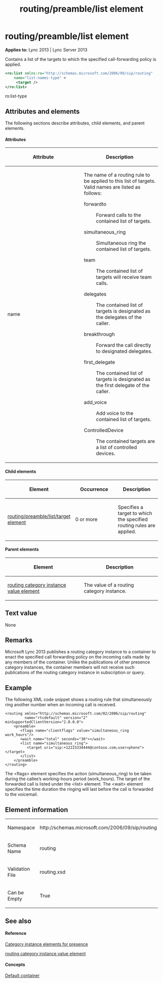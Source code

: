 ﻿---
title: routing/preamble/list element
TOCTitle: routing/preamble/list element
ms:assetid: 87a2417c-0ee8-4209-bef6-c60b9f952295
ms:mtpsurl: https://msdn.microsoft.com/en-us/library/Dn454779(v=office.15)
ms:contentKeyID: 57093665
ms.date: 07/24/2014
mtps_version: v=office.15
dev_langs:
- xml
---

# routing/preamble/list element


**Applies to:** Lync 2013 | Lync Server 2013

Contains a list of the targets to which the specified call-forwarding policy is applied.

```xml
<ro:list xmlns:ro="http://schemas.microsoft.com/2006/09/sip/routing"
    name="list-names-type" >
     <target />
</ro:list>
```

ro:list-type

## Attributes and elements

The following sections describe attributes, child elements, and parent elements.

#### Attributes

<table>
<colgroup>
<col style="width: 50%" />
<col style="width: 50%" />
</colgroup>
<thead>
<tr class="header">
<th><p>Attribute</p></th>
<th><p>Description</p></th>
</tr>
</thead>
<tbody>
<tr class="odd">
<td><p>name</p></td>
<td><p>The name of a routing rule to be applied to this list of targets. Valid names are listed as follows:</p>
<dl>
<dt>forwardto</dt>
<dd><p>Forward calls to the contained list of targets.</p>
</dd>
<dt>simultaneous_ring</dt>
<dd><p>Simultaneous ring the contained list of targets.</p>
</dd>
<dt>team</dt>
<dd><p>The contained list of targets will receive team calls.</p>
</dd>
<dt>delegates</dt>
<dd><p>The contained list of targets is designated as the delegates of the caller.</p>
</dd>
<dt>breakthrough</dt>
<dd><p>Forward the call directly to designated delegates.</p>
</dd>
<dt>first_delegate</dt>
<dd><p>The contained list of targets is designated as the first delegate of the caller.</p>
</dd>
<dt>add_voice</dt>
<dd><p>Add voice to the contained list of targets.</p>
</dd>
<dt>ControlledDevice</dt>
<dd><p>The contained targets are a list of controlled devices.</p>
</dd>
</dl></td>
</tr>
</tbody>
</table>


#### Child elements

<table>
<colgroup>
<col style="width: 33%" />
<col style="width: 33%" />
<col style="width: 33%" />
</colgroup>
<thead>
<tr class="header">
<th><p>Element</p></th>
<th><p>Occurrence</p></th>
<th><p>Description</p></th>
</tr>
</thead>
<tbody>
<tr class="odd">
<td><p><a href="routing-preamble-list-target-element.md">routing/preamble/list/target element</a></p></td>
<td><p>0 or more</p></td>
<td><p>Specifies a target to which the specified routing rules are applied.</p></td>
</tr>
</tbody>
</table>


#### Parent elements

<table>
<colgroup>
<col style="width: 50%" />
<col style="width: 50%" />
</colgroup>
<thead>
<tr class="header">
<th><p>Element</p></th>
<th><p>Description</p></th>
</tr>
</thead>
<tbody>
<tr class="odd">
<td><p><a href="routing-category-instance-value-element.md">routing category instance value element</a></p></td>
<td><p>The value of a routing category instance.</p></td>
</tr>
</tbody>
</table>


## Text value

None

## Remarks

Microsoft Lync 2013 publishes a routing category instance to a container to enact the specified call forwarding policy on the incoming calls made by any members of the container. Unlike the publications of other presence category instances, the container members will not receive such publications of the routing category instance in subscription or query.

## Example

The following XML code snippet shows a routing rule that simultaneously ring another number when an incoming call is received.

    <routing xmlns="http://schemas.microsoft.com/02/2006/sip/routing" 
             name="rtcdefault" version="2" minSupportedClientVersion="2.0.0.0">
        <preamble>
           <flags name="clientflags" value="simultaneous_ring work_hours"/>
           <wait name="total" seconds="30"></wait>
           <list name="simultaneous_ring">
              <target uri="sip:+12223334444@contoso.com;user=phone"></target>
           </list>
        </preamble>
    </routing>

The \<flags\> element specifies the action (simultaneous\_ring) to be taken during the callee’s working-hours period (work\_hours). The target of the forwarded call is listed under the \<list\> element. The \<wait\> element specifies the time duration the ringing will last before the call is forwarded to the voicemail.

## Element information

<table>
<colgroup>
<col style="width: 50%" />
<col style="width: 50%" />
</colgroup>
<tbody>
<tr class="odd">
<td><p>Namespace</p></td>
<td><p>http://schemas.microsoft.com/2006/09/sip/routing</p></td>
</tr>
<tr class="even">
<td><p>Schema Name</p></td>
<td><p>routing</p></td>
</tr>
<tr class="odd">
<td><p>Validation File</p></td>
<td><p>routing.xsd</p></td>
</tr>
<tr class="even">
<td><p>Can be Empty</p></td>
<td><p>True</p></td>
</tr>
</tbody>
</table>


## See also

#### Reference

[Category instance elements for presence](category-instance-elements-for-presence.md)

[routing category instance value element](routing-category-instance-value-element.md)

#### Concepts

[Default container](default-container.md)

